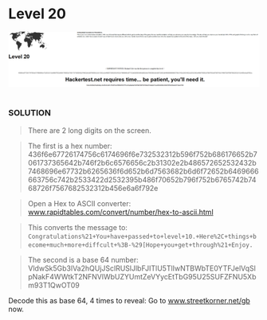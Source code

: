 # Level 20

![Alt text](level20.PNG?raw=true)

#
### SOLUTION

> There are 2 long digits on the screen.

> The first is a hex number:
	436f6e67726174756c6174696f6e732532312b596f752b686176652b7061737365642b746f2b6c6576656c2b31302e2b486572652532432b7468696e67732b6265636f6d652b6d7563682b6d6f72652b6469666663756c742b2533422d2532395b486f70652b796f752b6765742b7468726f7567682532312b456e6a6f792e

> Open a Hex to ASCII converter: www.rapidtables.com/convert/number/hex-to-ascii.html

> This converts the message to:
`Congratulations%21+You+have+passed+to+level+10.+Here%2C+things+become+much+more+diffcult+%3B-%29[Hope+you+get+through%21+Enjoy.`

> The second is a base 64 number:
VldwSk5Gb3lVa2hQUjJSclRUSlJlbFJITlU5TlIwNTBWbTE0YTFJelVqSlpNakF4WWtkT2NFNVlWbUZYUmtZeVYycEtTbG95U25SUFZFNU5Xbm93T1QwOT09

Decode this as base 64, 4 times to reveal:
	Go to www.streetkorner.net/gb now.



